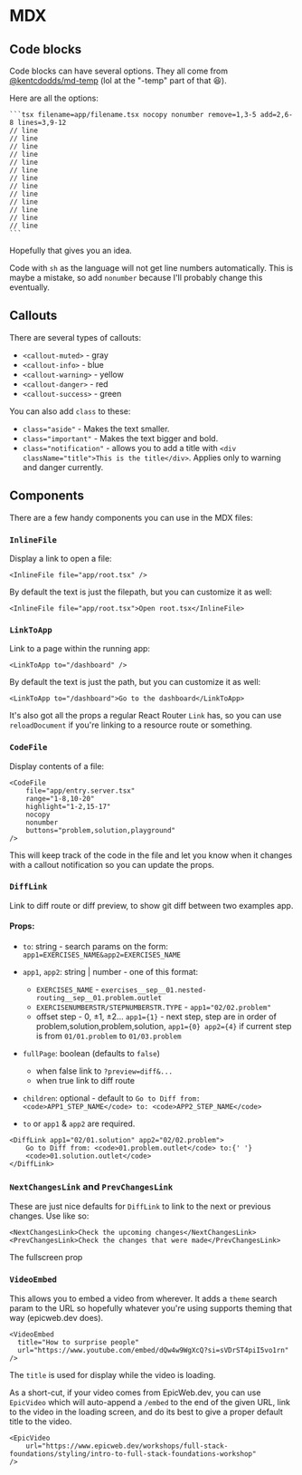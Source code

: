 # MDX

## Code blocks

Code blocks can have several options. They all come from
[@kentcdodds/md-temp](https://npm.im/@kentcdodds/md-temp) (lol at the "-temp"
part of that 😆).

Here are all the options:

````
```tsx filename=app/filename.tsx nocopy nonumber remove=1,3-5 add=2,6-8 lines=3,9-12
// line
// line
// line
// line
// line
// line
// line
// line
// line
// line
// line
// line
// line
```
````

Hopefully that gives you an idea.

Code with `sh` as the language will not get line numbers automatically. This is
maybe a mistake, so add `nonumber` because I'll probably change this eventually.

## Callouts

There are several types of callouts:

- `<callout-muted>` - gray
- `<callout-info>` - blue
- `<callout-warning>` - yellow
- `<callout-danger>` - red
- `<callout-success>` - green

You can also add `class` to these:

- `class="aside"` - Makes the text smaller.
- `class="important"` - Makes the text bigger and bold.
- `class="notification"` - allows you to add a title with
  `<div className="title">This is the title</div>`. Applies only to warning and
  danger currently.

## Components

There are a few handy components you can use in the MDX files:

### `InlineFile`

Display a link to open a file:

```mdx
<InlineFile file="app/root.tsx" />
```

By default the text is just the filepath, but you can customize it as well:

```mdx
<InlineFile file="app/root.tsx">Open root.tsx</InlineFile>
```

### `LinkToApp`

Link to a page within the running app:

```mdx
<LinkToApp to="/dashboard" />
```

By default the text is just the path, but you can customize it as well:

```mdx
<LinkToApp to="/dashboard">Go to the dashboard</LinkToApp>
```

It's also got all the props a regular React Router `Link` has, so you can use
`reloadDocument` if you're linking to a resource route or something.

### `CodeFile`

Display contents of a file:

```mdx
<CodeFile
	file="app/entry.server.tsx"
	range="1-8,10-20"
	highlight="1-2,15-17"
	nocopy
	nonumber
	buttons="problem,solution,playground"
/>
```

This will keep track of the code in the file and let you know when it changes
with a callout notification so you can update the props.

### `DiffLink`

Link to diff route or diff preview, to show git diff between two examples app.

#### Props:

- `to`: string - search params on the form:
  `app1=EXERCISES_NAME&app2=EXERCISES_NAME`

- `app1`, `app2`: string | number - one of this format:

  - `EXERCISES_NAME` -
    `exercises__sep__01.nested-routing__sep__01.problem.outlet`
  - `EXERCISENUMBERSTR/STEPNUMBERSTR.TYPE` - `app1="02/02.problem"`
  - offset step - 0, ±1, ±2... `app1={1}` - next step, step are in order of
    problem,solution,problem,solution, `app1={0} app2={4}` if current step is
    from `01/01.problem` to `01/03.problem`

- `fullPage`: boolean (defaults to `false`)

  - when false link to `?preview=diff&...`
  - when true link to diff route

- `children`: optional - default to
  `Go to Diff from: <code>APP1_STEP_NAME</code> to: <code>APP2_STEP_NAME</code>`

- `to` or `app1` & `app2` are required.

```mdx
<DiffLink app1="02/01.solution" app2="02/02.problem">
	Go to Diff from: <code>01.problem.outlet</code> to:{' '}
	<code>01.solution.outlet</code>
</DiffLink>
```

### `NextChangesLink` and `PrevChangesLink`

These are just nice defaults for `DiffLink` to link to the next or previous
changes. Use like so:

```mdx
<NextChangesLink>Check the upcoming changes</NextChangesLink>
<PrevChangesLink>Check the changes that were made</PrevChangesLink>
```

The fullscreen prop

### `VideoEmbed`

This allows you to embed a video from wherever. It adds a `theme` search param
to the URL so hopefully whatever you're using supports theming that way
(epicweb.dev does).

```tsx
<VideoEmbed
  title="How to surprise people"
  url="https://www.youtube.com/embed/dQw4w9WgXcQ?si=sVDrST4piI5vo1rn"
/>
```

The `title` is used for display while the video is loading.

As a short-cut, if your video comes from EpicWeb.dev, you can use `EpicVideo`
which will auto-append a `/embed` to the end of the given URL, link to the video
in the loading screen, and do its best to give a proper default title to the
video.

```tsx
<EpicVideo
	url="https://www.epicweb.dev/workshops/full-stack-foundations/styling/intro-to-full-stack-foundations-workshop"
/>
```
